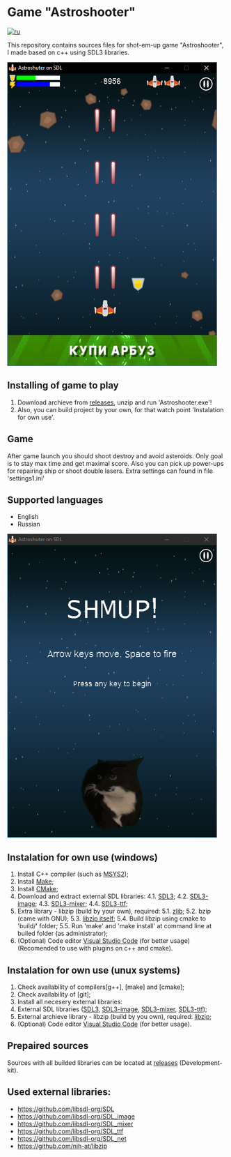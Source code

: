 # Game "Astroshooter"
[![ru](https://img.shields.io/badge/lang-ru-green.svg)](https://github.com/kolyaka32/Astroshuter-on-SDL/blob/master/README-ru.md)

This repository contains sources files for shot-em-up game "Astroshooter", I made based on c++ using SDL3 libraries.

![Screenshot of game](/screenshots/game-main.png?raw=true)

## Installing of game to play
1. Download archieve from [releases](https://github.com/kolyaka32/Astroshuter-on-SDL/releases), unzip and run 'Astroshooter.exe'!
2. Also, you can build project by your own, for that watch point 'Instalation for own use'.


## Game
After game launch you should shoot destroy and avoid asteroids.
Only goal is to stay max time and get maximal score.
Also you can pick up power-ups for repairing ship or shoot double lasers.
Extra settings can found in file 'settings1.ini'


## Supported languages
* English
* Russian


![Screenshot of menu](/screenshots/game-menu-en.png?raw=true)


## Instalation for own use (windows)
1. Install C++ compiler (such as [MSYS2](https://www.msys2.org/#installation));
2. Install [Make](https://sourceforge.net/projects/gnuwin32/files/make/3.81/make-3.81.exe/download);
3. Install [CMake](https://sourceforge.net/projects/cmake.mirror/);
4. Download and extract external SDL libraries:
4.1. [SDL3](https://github.com/libsdl-org/SDL/releases);
4.2. [SDL3-image](https://github.com/libsdl-org/SDL_image/releases);
4.3. [SDL3-mixer](https://github.com/libsdl-org/SDL_mixer/releases);
4.4. [SDL3-ttf](https://github.com/libsdl-org/SDL_ttf/releases);
5. Extra library - libzip (build by your own), required:
5.1. [zlib](https://www.zlib.net/);
5.2. bzip (came with GNU);
5.3. [libzip itself](https://libzip.org/download/);
5.4. Build libzip using cmake to 'build/' folder;
5.5. Run 'make' and 'make install' at command line at builed folder (as administrator);
6. (Optional) Code editor [Visual Studio Code](https://code.visualstudio.com/download) (for better usage) (Recomended to use with plugins on c++ and cmake).


## Instalation for own use (unux systems)
1. Check availability of compilers[g++], [make] and [cmake];
2. Check availability of [git];
3. Install all necesery external libraries:
4. External SDL libraries ([SDL3](https://github.com/libsdl-org/SDL/releases), [SDL3-image](https://github.com/libsdl-org/SDL_image/releases), [SDL3-mixer](https://github.com/libsdl-org/SDL_mixer/releases), [SDL3-ttf](https://github.com/libsdl-org/SDL_ttf/releases));
5. External archieve library - libzip (build by you own), required: [libzip](https://libzip.org/download/);
6. (Optional) Code editor [Visual Studio Code](https://code.visualstudio.com/download) (for better usage).


## Prepaired sources
Sources with all builded libraries can be located at [releases](https://github.com/kolyaka32/Astroshuter-on-SDL/releases) (Development-kit).


## Used external libraries:
* https://github.com/libsdl-org/SDL
* https://github.com/libsdl-org/SDL_image
* https://github.com/libsdl-org/SDL_mixer
* https://github.com/libsdl-org/SDL_ttf
* https://github.com/libsdl-org/SDL_net
* https://github.com/nih-at/libzip
